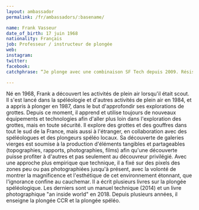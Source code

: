 ```yaml
---
layout: ambassador
permalink: /fr/ambassadors/:basename/

name: Frank Vasseur
date_of_birth: 17 juin 1968
nationality: Français
job: Professeur / instructeur de plongée
web: 
instagram:
twitter:
facebook: 
catchphrase: “Je plonge avec une combinaison SF Tech depuis 2009. Résistante, confortable, fiable, elle reste la meilleure combinaison de plongée que j'ai jamais utilisée pour la plongée technique et la plongée spéléo.”

---
```

Né en 1968, Frank a découvert les activités de plein air lorsqu'il était scout. Il s'est lancé dans la spéléologie et d'autres activités de plein air en 1984, et a appris à plonger en 1987, dans le but d'approfondir ses explorations de grottes. Depuis ce moment, il apprend et utilise toujours de nouveaux équipements et technologies afin d'aller plus loin dans l'exploration des grottes, mais en toute sécurité.
Il explore des grottes et des gouffres dans tout le sud de la France, mais aussi à l'étranger, en collaboration avec des spéléologues et des plongeurs spéléo locaux. Sa découverte de galeries vierges est soumise à la production d'éléments tangibles et partageables (topographies, rapports, photographies, films) afin qu'une découverte puisse profiter à d'autres et pas seulement au découvreur privilégié. Avec une approche plus empirique que technique, il a fixé sur des pixels des zones peu ou pas photographiées jusqu'à présent, avec la volonté de montrer la magnificence et l'esthétique de cet environnement étonnant, que l'ignorance confine au cauchemar.
Il a écrit plusieurs livres sur la plongée spéléologique. Les derniers sont un manuel technique (2014) et un livre photographique "an inside world" en 2018.
Depuis plusieurs années, il enseigne la plongée CCR et la plongée spéléo.